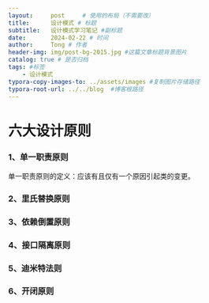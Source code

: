 ```yaml
---
layout:     post     # 使用的布局（不需要改）
title:      设计模式 # 标题 
subtitle:   设计模式学习笔记 #副标题
date:       2024-02-22 # 时间
author:     Tong # 作者
header-img: img/post-bg-2015.jpg #这篇文章标题背景图片
catalog: true # 是否归档
tags: #标签
    - 设计模式
typora-copy-images-to: ../assets/images #复制图片存储路径
typora-root-url: ../../blog  #博客根路径
---
```


# 六大设计原则

### 1、单一职责原则

单一职责原则的定义：应该有且仅有一个原因引起类的变更。



### 2、里氏替换原则

### 3、依赖倒置原则

### 4、接口隔离原则

### 5、迪米特法则

### 6、开闭原则



